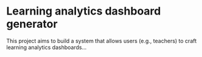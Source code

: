 # Learning analytics dashboard generator

This project aims to build a system that allows users (e.g., teachers) to 
craft learning analytics dashboards...